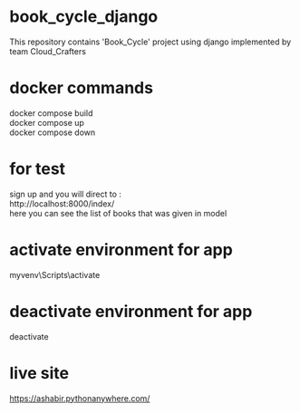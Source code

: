 # book_cycle_django
This repository contains 'Book_Cycle' project using django implemented by team Cloud_Crafters



# docker commands 
docker compose build <br>
docker compose up <br>
docker compose down <br>

# for test 
sign up and you will direct to : <br>
http://localhost:8000/index/ <br>
here you can see the list of books that was given in model <br>

# activate environment for app
myvenv\Scripts\activate

# deactivate environment for app
deactivate

# live site
https://ashabir.pythonanywhere.com/
